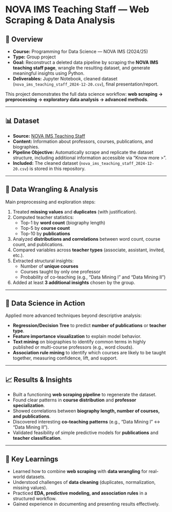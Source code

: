 # NOVA IMS Teaching Staff — Web Scraping & Data Analysis

## 📌 Overview
- **Course:** Programming for Data Science — NOVA IMS (2024/25)  
- **Type:** Group project  
- **Goal:** Reconstruct a deleted data pipeline by scraping the **NOVA IMS teaching staff page**, wrangle the resulting dataset, and generate meaningful insights using Python.  
- **Deliverables:** Jupyter Notebook, cleaned dataset (`nova_ims_teaching_staff_2024-12-20.csv`), final presentation/report.  

This project demonstrates the full data science workflow: **web scraping → preprocessing → exploratory data analysis → advanced methods**.

---

## 📊 Dataset
- **Source:** [NOVA IMS Teaching Staff](https://www.novaims.unl.pt/en/nova-ims/teaching-staff/)  
- **Content:** Information about professors, courses, publications, and biographies.  
- **Pipeline Objective:** Automatically scrape and replicate the dataset structure, including additional information accessible via “Know more >”.  
- **Included:** The cleaned dataset (`nova_ims_teaching_staff_2024-12-20.csv`) is stored in this repository.  

---

## 🧹 Data Wrangling & Analysis
Main preprocessing and exploration steps:
1. Treated **missing values** and **duplicates** (with justification).  
2. Computed teacher statistics:  
   - Top-1 by **word count** (biography length)  
   - Top-5 by **course count**  
   - Top-10 by **publications**  
3. Analyzed **distributions and correlations** between word count, course count, and publications.  
4. Compared variables across **teacher types** (associate, assistant, invited, etc.).  
5. Extracted structural insights:  
   - Number of **unique courses**  
   - Courses taught by only one professor  
   - Probability of co-teaching (e.g., “Data Mining I” and “Data Mining II”)  
6. Added at least **3 additional insights** chosen by the group.  

---

## 🧠 Data Science in Action
Applied more advanced techniques beyond descriptive analysis:
- **Regression/Decision Tree** to predict **number of publications** or **teacher type**.  
- **Feature importance visualization** to explain model behavior.  
- **Text mining** on biographies to identify common terms in highly published or multi-course professors (e.g., word clouds).  
- **Association rule mining** to identify which courses are likely to be taught together, measuring confidence, lift, and support.  

---

## 📈 Results & Insights
- Built a functioning **web scraping pipeline** to regenerate the dataset.  
- Found clear patterns in **course distribution** and **professor specialization**.  
- Showed correlations between **biography length, number of courses, and publications**.  
- Discovered interesting **co-teaching patterns** (e.g., “Data Mining I” ↔ “Data Mining II”).  
- Validated feasibility of simple predictive models for **publications** and **teacher classification**.  

---

## 🧠 Key Learnings
- Learned how to combine **web scraping** with **data wrangling** for real-world datasets.  
- Understood challenges of **data cleaning** (duplicates, normalization, missing values).  
- Practiced **EDA, predictive modeling, and association rules** in a structured workflow.  
- Gained experience in documenting and presenting results effectively.  

